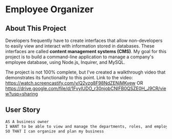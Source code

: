 # Employee Organizer

## About This Project

Developers frequently have to create interfaces that allow non-developers to easily view and interact with information stored in databases. These interfaces are called **content management systems (CMS)**. My goal for this project is to build a command-line application to manage a company's employee database, using Node.js, Inquirer, and MySQL.

The project is not 100% complete, but I've created a walkthrough video that demonstrates its functionality to this point.  Link to the video: https://watch.screencastify.com/v/Q2vzg8F98NdZENjMKvew 
OR
https://drive.google.com/file/d/1FvyIUDO_r30njobCNIFB0QSZE0H_J9CR/view?usp=sharing

## User Story

```md
AS A business owner
I WANT to be able to view and manage the departments, roles, and employees in my company
SO THAT I can organize and plan my business
```

